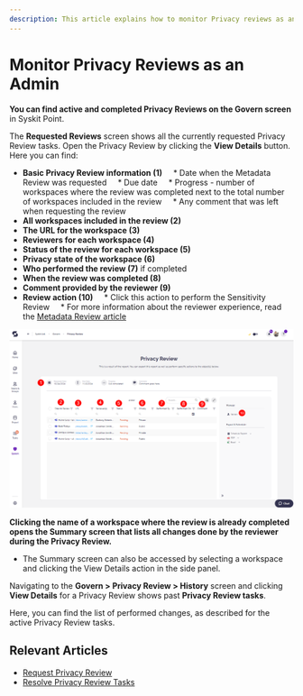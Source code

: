 ```yaml
---
description: This article explains how to monitor Privacy reviews as an admin. 
---
```



# Monitor Privacy Reviews as an Admin

**You can find active and completed Privacy Reviews on the Govern screen** in Syskit Point.

The **Requested Reviews** screen shows all the currently requested Privacy Review tasks. 
Open the Privacy Review by clicking the **View Details** button.
Here you can find:
* **Basic Privacy Review information (1)**
    * Date when the Metadata Review was requested
    * Due date
    * Progress - number of workspaces where the review was completed next to the total number of workspaces included in the review
    * Any comment that was left when requesting the review
* **All workspaces included in the review (2)**
* **The URL for the workspace (3)**
* **Reviewers for each workspace (4)**
* **Status of the review for each workspace (5)** 
* **Privacy state of the workspace (6)** 
* **Who performed the review (7)** if completed
* **When the review was completed (8)**
* **Comment provided by the reviewer (9)**
* **Review action (10)**
    * Click this action to perform the Sensitivity Review
    * For more information about the reviewer experience, read the [Metadata Review article](../../point-collaborators/resolve-governance-tasks/metadata-review.md)

![Metadata Review](../../.gitbook/assets/monitor-privacy-review-govern.png)

**Clicking the name of a workspace where the review is already completed opens the Summary screen that lists all changes done by the reviewer during the Privacy Review.**
* The Summary screen can also be accessed by selecting a workspace and clicking the View Details action in the side panel.

Navigating to the **Govern > Privacy Review > History** screen and clicking **View Details** for a Privacy Review shows past **Privacy Review tasks**. 

Here, you can find the list of performed changes, as described for the active Privacy Review tasks.

## Relevant Articles 

* [Request Privacy Review](request-privacy-review.md)
* [Resolve Privacy Review Tasks](../../point-collaborators/resolve-governance-tasks/privacy-review.md)